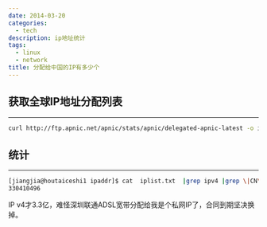 ```yaml
---
date: 2014-03-20
categories:
  - tech
description: ip地址统计
tags:
  - linux
  - network
title: 分配给中国的IP有多少个
---
```




获取全球IP地址分配列表
-------
-------
```bash
curl http://ftp.apnic.net/apnic/stats/apnic/delegated-apnic-latest -o iplist.txt
```

统计
------
------
```bash
[jiangjia@houtaiceshi1 ipaddr]$ cat  iplist.txt  |grep ipv4 |grep \|CN\| | cut -d \| -f 5 | awk '// {sum += $1};END {print sum}'
330410496
```

IP v4才3.3亿，难怪深圳联通ADSL宽带分配给我是个私网IP了，合同到期坚决换掉。